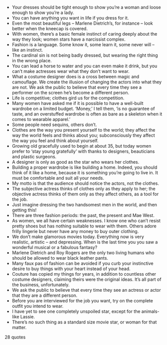  - Your dresses should be tight enough to show you’re a woman and loose enough to show you’re a lady.
 - You can have anything you want in life if you dress for it.
 - Even the most beautiful legs – Marlene Dietrich’s, for instance – look better when the kneecap is covered.
 - With women, there’s a basic female instinct of caring deeply about the way they look; women stars have a narcissist complex.
 - Fashion is a language. Some know it, some learn it, some never will – like an instinct.
 - The cardinal sin is not being badly dressed, but wearing the right thing in the wrong place.
 - You can lead a horse to water and you can even make it drink, but you can’t make actresses wear what they don’t want to wear.
 - What a costume designer does is a cross between magic and camouflage. We create the illusion of changing the actors into what they are not. We ask the public to believe that every time they see a performer on the screen he’s become a different person.
 - Life is competitive; clothes gird us for the competition.
 - Many women have asked me if it is possible to have a well-built wardrobe on a limited budget. ‘Money,’ I tell them, ‘is no guarantee of taste, and an overstuffed wardrobe is often as bare as a skeleton when it comes to wearable apparel.’
 - Some people need sequins, others don’t.
 - Clothes are the way you present yourself to the world; they affect the way the world feels and thinks about you; subconsciously they affect the way you feel and think about yourself.
 - Growing old gracefully used to begin at about 35, but today women prefer to ‘stay young gratefully’ with thanks to designers, beauticians and plastic surgeons.
 - A designer is only as good as the star who wears her clothes.
 - Building a proper wardrobe is like building a home. Indeed, you should think of it like a home, because it is something you’re going to live in. It must be comfortable and suit all your needs.
 - My motto is that the audience should notice the actors, not the clothes.
 - The subjective actress thinks of clothes only as they apply to her; the objective actress thinks of them only as they affect others, as a tool for the job.
 - Just imagine dressing the two handsomest men in the world, and then getting this!
 - There are three fashion periods: the past, the present and Mae West.
 - As women, we all have certain weaknesses. I know one who can’t resist pretty shoes but has nothing suitable to wear with them. Others adore frilly lingerie but never have any money to buy outer clothing.
 - We don’t make glamorous movies today. Everything now is very realistic, artistic – and depressing. When is the last time you you saw a wonderful musical or a fabulous fantasy?
 - Marlene Dietrich and Roy Rogers are the only two living humans who should be allowed to wear black leather pants.
 - Many faux pas of fashion can be avoided if you curb your instinctive desire to buy things with your heart instead of your head.
 - Couture has copied my things for years, in addition to countless other costume designers, claiming theirs were the original ideas. It’s all part of the business, unfortunately.
 - We ask the public to believe that every time they see an actress or actor that they are a different person.
 - Before you are interviewed for the job you want, try on the complete outfit you intend to wear.
 - I have yet to see one completely unspoiled star, except for the animals-like Lassie.
 - There’s no such thing as a standard size movie star, or woman for that matter.

28 quotes